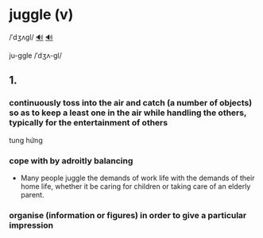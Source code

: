 # juggle (v)

/ˈdʒʌɡl/ [🔊](https://www.oxfordlearnersdictionaries.com/media/english/uk_pron/j/jug/juggl/juggle__gb_1.mp3) [🔊](https://www.oxfordlearnersdictionaries.com/media/english/us_pron/j/jug/juggl/juggle__us_1.mp3)

ju-ggle /ˈdʒʌ-ɡl/

## 1.

### continuously toss into the air and catch (a number of objects) so as to keep a least one in the air while handling the others, typically for the entertainment of others

tung hứng

### cope with by adroitly balancing

- Many people juggle the demands of work life with the demands of their home life, whether it be caring for children or taking care of an elderly parent.

### organise (information or figures) in order to give a particular impression